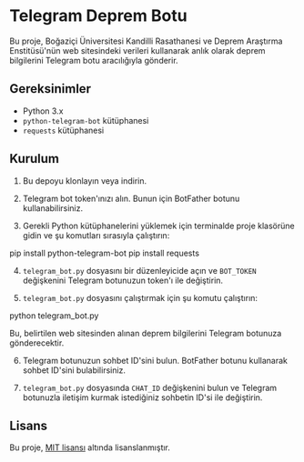 # Telegram Deprem Botu

Bu proje, Boğaziçi Üniversitesi Kandilli Rasathanesi ve Deprem Araştırma Enstitüsü'nün web sitesindeki verileri kullanarak anlık olarak deprem bilgilerini Telegram botu aracılığıyla gönderir.

## Gereksinimler

- Python 3.x
- `python-telegram-bot` kütüphanesi
- `requests` kütüphanesi

## Kurulum

1. Bu depoyu klonlayın veya indirin.

2. Telegram bot token'ınızı alın. Bunun için BotFather botunu kullanabilirsiniz.

3. Gerekli Python kütüphanelerini yüklemek için terminalde proje klasörüne gidin ve şu komutları sırasıyla çalıştırın:

pip install python-telegram-bot
pip install requests

4. `telegram_bot.py` dosyasını bir düzenleyicide açın ve `BOT_TOKEN` değişkenini Telegram botunuzun token'ı ile değiştirin.

5. `telegram_bot.py` dosyasını çalıştırmak için şu komutu çalıştırın:

python telegram_bot.py


Bu, belirtilen web sitesinden alınan deprem bilgilerini Telegram botunuza gönderecektir.

6. Telegram botunuzun sohbet ID'sini bulun. BotFather botunu kullanarak sohbet ID'sini bulabilirsiniz.

7. `telegram_bot.py` dosyasında `CHAT_ID` değişkenini bulun ve Telegram botunuzla iletişim kurmak istediğiniz sohbetin ID'si ile değiştirin.

## Lisans

Bu proje, [MIT lisansı](LICENSE) altında lisanslanmıştır.

